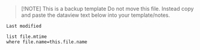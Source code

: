 
> [!NOTE] This is a backup template
> Do not move this file. Instead copy and paste the dataview text below into your template/notes.


`Last modified`
```dataview
list file.mtime
where file.name=this.file.name
```